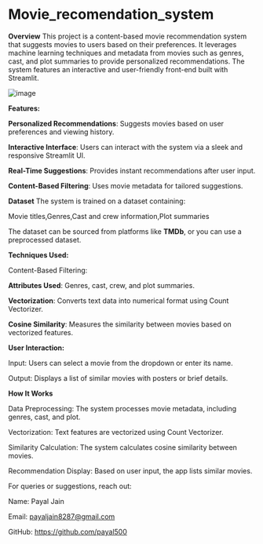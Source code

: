 # Movie_recomendation_system
**Overview**
This project is a content-based movie recommendation system that suggests movies to users based on their preferences. It leverages machine learning techniques and metadata from movies such as genres, cast, and plot summaries to provide personalized recommendations. The system features an interactive and user-friendly front-end built with Streamlit.

![image](https://github.com/user-attachments/assets/90e8837f-c9c8-49ac-9fe0-1c24c0d1a4ef)


**Features:**


****Personalized Recommendations****: Suggests movies based on user preferences and viewing history.

****Interactive Interface****: Users can interact with the system via a sleek and responsive Streamlit UI.

**Real-Time Suggestions**: Provides instant recommendations after user input.

****Content-Based Filtering****: Uses movie metadata for tailored suggestions.

**Dataset**
The system is trained on a dataset containing:

Movie titles,Genres,Cast and crew information,Plot summaries

The dataset can be sourced from platforms like **TMDb**, or you can use a preprocessed dataset.


**Techniques Used:**

Content-Based Filtering:

****Attributes Used****: Genres, cast, crew, and plot summaries.

****Vectorization****: Converts text data into numerical format using Count Vectorizer.

****Cosine Similarity****: Measures the similarity between movies based on vectorized features.

****User Interaction:****

Input: Users can select a movie from the dropdown or enter its name.

Output: Displays a list of similar movies with posters or brief details.



**How It Works**

Data Preprocessing: The system processes movie metadata, including genres, cast, and plot.

Vectorization: Text features are vectorized using Count Vectorizer.

Similarity Calculation: The system calculates cosine similarity between movies.

Recommendation Display: Based on user input, the app lists similar movies.




For queries or suggestions, reach out:

Name: Payal Jain

Email: payaljain8287@gmail.com

GitHub: https://github.com/payal500

